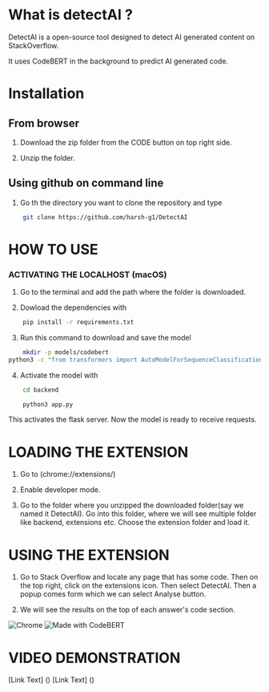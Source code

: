 # What is detectAI ? 

DetectAI is a open-source tool designed to detect AI generated content on StackOverflow.

It uses CodeBERT in the background to predict AI generated code. 




# Installation

## From browser

1. Download the zip folder from the CODE button on top right side.

2. Unzip the folder.

## Using github on command line

1. Go th the directory you want to clone the repository and type 
```bash
    git clone https://github.com/harsh-g1/DetectAI
```



# HOW TO USE 

### ACTIVATING THE LOCALHOST (macOS)

1. Go to the terminal and add the path where the folder is downloaded. 

2. Dowload the dependencies with
```bash
    pip install -r requirements.txt
```
3. Run this command to download and save the model
```bash
    mkdir -p models/codebert
python3 -c "from transformers import AutoModelForSequenceClassification, AutoTokenizer; model = AutoModelForSequenceClassification.from_pretrained('microsoft/codebert-base'); tokenizer = AutoTokenizer.from_pretrained('microsoft/codebert-base'); model.save_pretrained('./models/codebert'); tokenizer.save_pretrained('./models/codebert')"

```

4. Activate the model with 
```bash
    cd backend
```
```bash
    python3 app.py
```
   This activates the flask server. Now the model is ready to receive requests.



# LOADING THE EXTENSION

1. Go to (chrome://extensions/)

2. Enable developer mode.

3. Go to the folder where you unzipped the downloaded folder(say we named it DetectAI). Go into this folder, where we will see multiple folder like backend, extensions etc. Choose the extension folder and load it.


# USING THE EXTENSION

1. Go to Stack Overflow and locate any page that has some code. Then on the top right, click on the extensions icon. Then select DetectAI. Then a popup comes form which we can select Analyse button.

2. We will see the results on the top of each answer's code section.


![Chrome](https://img.shields.io/badge/browser-Chrome-blue)
![Made with CodeBERT](https://img.shields.io/badge/model-CodeBERT-orange)


# VIDEO DEMONSTRATION
[Link Text] ()
[Link Text] ()
